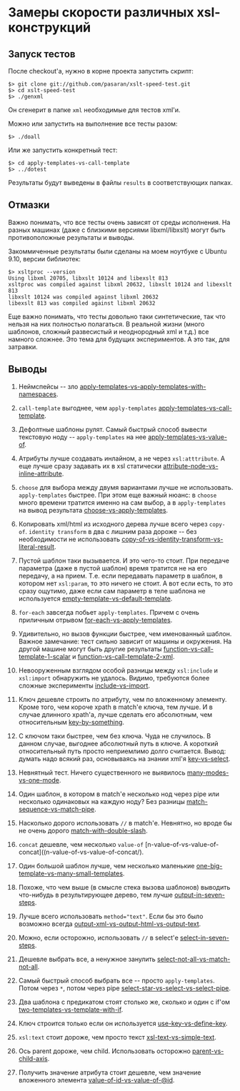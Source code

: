 Замеры скорости различных xsl-конструкций
=========================================

Запуск тестов
-------------

После checkout'а, нужно в корне проекта запустить скрипт:

    $> git clone git://github.com/pasaran/xslt-speed-test.git
    $> cd xslt-speed-test
    $> ./genxml

Он сгенерит в папке `xml` необходимые для тестов xml'и.

Можно или запустить на выполнение все тесты разом:

    $> ./doall

Или же запустить конкретный тест:

    $> cd apply-templates-vs-call-template
    $> ../dotest

Результаты будут выведены в файлы `results` в соответствующих папках.


Отмазки
-------

Важно понимать, что все тесты очень зависят от среды исполнения. На разных машинах (даже с близкими версиями libxml/libxslt)
могут быть противоположные результаты и выводы.

Закоммиченные результаты были сделаны на моем ноутбуке с Ubuntu 9.10, версии библиотек:

    $> xsltproc --version
    Using libxml 20705, libxslt 10124 and libexslt 813
    xsltproc was compiled against libxml 20632, libxslt 10124 and libexslt 813
    libxslt 10124 was compiled against libxml 20632
    libexslt 813 was compiled against libxml 20632

Еще важно понимать, что тесты довольно таки синтетические, так что нельзя на них полностью полагаться.
В реальной жизни (много шаблонов, сложный развесистый и неоднородный xml и т.д.) все намного сложнее.
Это тема для будущих экспериментов. А это так, для затравки.


Выводы
------

1.  Неймспейсы -- зло [apply-templates-vs-apply-templates-with-namespaces](apply-templates-vs-apply-templates-with-namespaces/).

2.  `call-template` выгоднее, чем `apply-templates` [apply-templates-vs-call-template](apply-templates-vs-call-template/).

3.  Дефолтные шаблоны рулят. Самый быстрый способ вывести текстовую ноду -- `apply-templates` на нее
    [apply-templates-vs-value-of](apply-templates-vs-value-of/).

4.  Атрибуты лучше создавать инлайном, а не через `xsl:atttribute`.
    А еще лучше сразу задавать их в xsl статически [attribute-node-vs-inline-attribute](attribute-node-vs-inline-attribute/).

5.  `choose` для выбора между двумя вариантами лучше не использовать. `apply-templates` быстрее.
    При этом еще важный нюанс: в `choose` много времени тратится именно на сам выбор,
    а в `apply-templates` на вывод результата [choose-vs-apply-templates](choose-vs-apply-templates/).

6.  Копировать xml/html из исходного дерева лучше всего через `copy-of`.
    `identity transform` в два с лишним раза дороже -- без необходимости не использовать
    [copy-of-vs-identity-transform-vs-literal-result](copy-of-vs-identity-transform-vs-literal-result/).

7.  Пустой шаблон таки вызывается. И это чего-то стоит.
    При передаче параметра (даже в пустой шаблон) время тратится не на его передачу,
    а на прием. Т.е. если передавать параметр в шаблон, в котором нет `xsl:param`, то это ничего не стоит.
    А вот если есть, то это сразу ощутимо, даже если сам параметр в теле шаблона не используется
    [empty-template-vs-default-template](empty-template-vs-default-template/).

8.  `for-each` завсегда побьет `apply-templates`. Причем с очень приличным отрывом
    [for-each-vs-apply-templates](for-each-vs-apply-templates/).

9.  Удивительно, но вызов функции быстрее, чем именованный шаблон.
    Важное замечание: тест сильно зависит от машины и окружения. На другой машине могут быть другие результаты
    [function-vs-call-template-1-scalar](function-vs-call-template-1-scalar/) и [function-vs-call-template-2-xml](function-vs-call-template-2-xml/).

10. Невооруженным взглядом особой разницы между `xsl:include` и `xsl:import` обнаружить не удалось.
    Видимо, требуются более сложные эксперименты [include-vs-import](include-vs-import/).

11. Ключ дешевле строить по атрибуту, чем по вложенному элементу.
    Кроме того, чем короче xpath в match'е ключа, тем лучше.
    И в случае длинного xpath'а, лучше сделать его абсолютным, чем относительным [key-by-something](key-by-something/).

12. С ключом таки быстрее, чем без ключа. Чуда не случилось.
    В данном случае, выгоднее абсолютный путь в ключе. А короткий относительный путь просто неприемлимо долго считается.
    Вывод: думать надо всякий раз, основываясь на знании xml'я [key-vs-select](key-vs-select/).

13. Невнятный тест. Ничего существенного не выявилось [many-modes-vs-one-mode](many-modes-vs-one-mode/).

14. Один шаблон, в котором в match'е несколько нод через pipe или несколько одинаковых на каждую ноду?
    Без разницы [match-sequence-vs-match-pipe](match-sequence-vs-match-pipe/).

15. Насколько дорого использовать `//` в match'е. Невнятно, но вроде бы не очень дорого
    [match-with-double-slash](match-with-double-slash/).

16. `concat` дешевле, чем несколько `value-of` [n-value-of-vs-value-of-concat]((n-value-of-vs-value-of-concat/).

17. Один большой шаблон лучше, чем несколько маленькие [one-big-template-vs-many-small-templates](one-big-template-vs-many-small-templates/).

18. Похоже, что чем выше (в смысле стека вызова шаблонов) выводить что-нибудь в результирующее дерево, тем лучше
    [output-in-seven-steps](output-in-seven-steps/).

19. Лучше всего использовать `method="text"`. Если бы это было возможно всегда
    [output-xml-vs-output-html-vs-output-text](output-xml-vs-output-html-vs-output-text/).

20. Можно, если осторожно, использовать `//` в select'е [select-in-seven-steps](select-in-seven-steps/).

21. Дешевле выбрать все, а ненужное занулить [select-not-all-vs-match-not-all](select-not-all-vs-match-not-all/).

22. Самый быстрый способ выбрать все -- просто `apply-templates`. Потом через `*`, потом через pipe
    [select-star-vs-select-vs-select-pipe](select-star-vs-select-vs-select-pipe/).

23. Два шаблона с предикатом стоят столько же, сколько и один с if'ом
    [two-templates-vs-template-with-if](two-templates-vs-template-with-if/).

24. Ключ строится только если он используется [use-key-vs-define-key](use-key-vs-define-key/).

25. `xsl:text` стоит дороже, чем просто текст [xsl-text-vs-simple-text](xsl-text-vs-simple-text/).

26. Ось parent дороже, чем child. Использовать осторожно [parent-vs-child-axis](parent-vs-child-axis/).

27. Получить значение атрибута стоит дешевле, чем значение вложенного элемента [value-of-id-vs-value-of-@id](value-of-id-vs-value-of-@id/).


